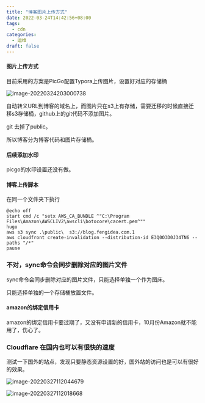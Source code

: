 ```yaml
---
title: "博客图片上传方式"
date: 2022-03-24T14:42:56+08:00
tags:
  - cdn
categories:
  - 运维
draft: false
---
```




#### 图片上传方式



目前采用的方案是PicGo配置Typora上传图片，设置好对应的存储桶





![image-20220324203000738](https://pic.fengidea.com/blog/fengidea/2022/03/6ff8c4fc96a3b29da1a3f53bb5d517fe.png)

自动转义URL到博客的域名上，而图片只在s3上有存储，需要迁移的时候直接迁移s3存储桶，github上的git代码不添加图片。

git 去掉了public。

所以博客分为博客代码和图片存储桶。

#### 后续添加水印

picgo的水印设置还没有做。

#### 博客上传脚本

在同一个文件夹下执行

```@echo off
@echo off
start cmd /c "setx AWS_CA_BUNDLE ^"C:\Program Files\Amazon\AWSCLIV2\awscli\botocore\cacert.pem^""
hugo
aws s3 sync .\public\  s3://blog.fengidea.com.1
aws cloudfront create-invalidation --distribution-id E3Q0O3D0J34TN6 --paths "/*" 
pause 
```

### 不对，sync命令会同步删除对应的图片文件

sync命令会同步删除对应的图片文件，只能选择单独一个作为图床。

只能选择单独的一个存储桶放置文件。



#### amazon的绑定信用卡

amazon的绑定信用卡要过期了，又没有申请新的信用卡，10月份Amazon就不能用了，伤心了。



### Cloudflare 在国内也可以有很快的速度

测试一下国外的站点，发现只要静态资源设置的好，国外站的访问也是可以有很好的效果。

![image-20220327112044679](https://s2.loli.net/2022/03/27/FJtEMYzIeNQThjl.jpg)



![image-20220327112018668](https://s2.loli.net/2022/03/27/gDHFIJBwVt5r6xc.jpg)
